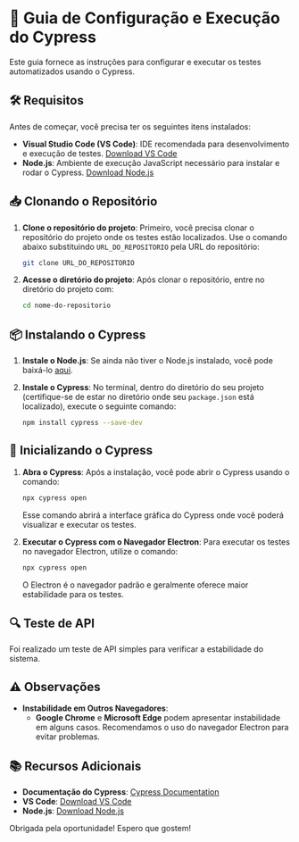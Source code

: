 # 🚀 Guia de Configuração e Execução do Cypress

Este guia fornece as instruções para configurar e executar os testes automatizados usando o Cypress.

## 🛠️ Requisitos

Antes de começar, você precisa ter os seguintes itens instalados:

- **Visual Studio Code (VS Code)**: IDE recomendada para desenvolvimento e execução de testes. [Download VS Code](https://code.visualstudio.com/)
- **Node.js**: Ambiente de execução JavaScript necessário para instalar e rodar o Cypress. [Download Node.js](https://nodejs.org/)

## 📥 Clonando o Repositório

1. **Clone o repositório do projeto**:
    Primeiro, você precisa clonar o repositório do projeto onde os testes estão localizados. Use o comando abaixo substituindo `URL_DO_REPOSITORIO` pela URL do repositório:

    ```bash
    git clone URL_DO_REPOSITORIO
    ```

2. **Acesse o diretório do projeto**:
    Após clonar o repositório, entre no diretório do projeto com:

    ```bash
    cd nome-do-repositorio
    ```

## 📦 Instalando o Cypress

1. **Instale o Node.js**: Se ainda não tiver o Node.js instalado, você pode baixá-lo [aqui](https://nodejs.org/).

2. **Instale o Cypress**:
    No terminal, dentro do diretório do seu projeto (certifique-se de estar no diretório onde seu `package.json` está localizado), execute o seguinte comando:
    ```bash
    npm install cypress --save-dev
    ```

## 🎯 Inicializando o Cypress

1. **Abra o Cypress**:
    Após a instalação, você pode abrir o Cypress usando o comando:
    ```bash
    npx cypress open
    ```

   Esse comando abrirá a interface gráfica do Cypress onde você poderá visualizar e executar os testes.

2. **Executar o Cypress com o Navegador Electron**:
    Para executar os testes no navegador Electron, utilize o comando:
    ```bash
    npx cypress open
    ```

   O Electron é o navegador padrão e geralmente oferece maior estabilidade para os testes.

## 🔍 Teste de API

Foi realizado um teste de API simples para verificar a estabilidade do sistema. 

## ⚠️ Observações

- **Instabilidade em Outros Navegadores**:
  - **Google Chrome** e **Microsoft Edge** podem apresentar instabilidade em alguns casos. Recomendamos o uso do navegador Electron para evitar problemas.

## 📚 Recursos Adicionais

- **Documentação do Cypress**: [Cypress Documentation](https://docs.cypress.io)
- **VS Code**: [Download VS Code](https://code.visualstudio.com/)
- **Node.js**: [Download Node.js](https://nodejs.org/)

Obrigada pela oportunidade! Espero que gostem!